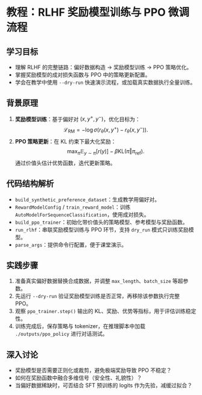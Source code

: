 # 教程：RLHF 奖励模型训练与 PPO 微调流程

## 学习目标
- 理解 RLHF 的完整链路：偏好数据构造 → 奖励模型训练 → PPO 策略优化。
- 掌握奖励模型的成对损失函数与 PPO 中的策略更新配置。
- 学会在教学中使用 `--dry-run` 快速演示流程，或加载真实数据执行全量训练。

## 背景原理
1. **奖励模型训练**：基于偏好对 $(x, y^+, y^-)$，优化目标为：
$$
\mathcal{L}_{\text{RM}} = -\log \sigma(r_{\theta}(x, y^+) - r_{\theta}(x, y^-)).
$$
2. **PPO 策略更新**：在 KL 约束下最大化奖励：
$$
\max_{\pi} \mathbb{E}_{y \sim \pi}[r(y)] - \beta \mathrm{KL}(\pi \Vert \pi_{\text{ref}}).
$$
通过价值头估计优势函数，迭代更新策略。

## 代码结构解析
- `build_synthetic_preference_dataset`：生成教学用偏好对。
- `RewardModelConfig` / `train_reward_model`：训练 `AutoModelForSequenceClassification`，使用成对损失。
- `build_ppo_trainer`：初始化带价值头的策略模型、参考模型与奖励函数。
- `run_rlhf`：串联奖励模型训练与 PPO 环节，支持 `dry_run` 模式只训练奖励模型。
- `parse_args`：提供命令行配置，便于课堂演示。

## 实践步骤
1. 准备真实偏好数据替换合成数据，并调整 `max_length`、`batch_size` 等超参数。
2. 先运行 `--dry-run` 验证奖励模型训练是否正常，再移除该参数执行完整 PPO。
3. 观察 `ppo_trainer.step()` 输出的 KL、奖励、优势等指标，用于评估训练稳定性。
4. 训练完成后，保存策略与 tokenizer，在推理脚本中加载 `./outputs/ppo_policy` 进行对话测试。

## 深入讨论
- 奖励模型是否需要正则化或裁剪，避免极端奖励导致 PPO 不稳定？
- 如何在奖励函数中融合多维信号（安全性、礼貌性）？
- 当偏好数据稀缺时，可否结合 SFT 预训练的 logits 作为先验，减缓过拟合？
